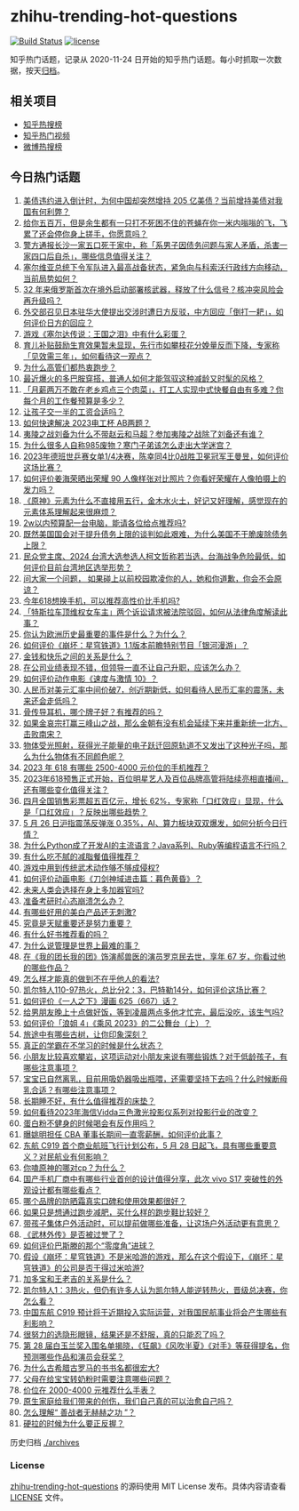 # zhihu-trending-hot-questions

[![Build Status](https://github.com/justjavac/zhihu-trending-hot-questions/workflows/ci/badge.svg?branch=master)](https://github.com/justjavac/zhihu-trending-hot-questions/actions)
[![license](https://img.shields.io/github/license/justjavac/zhihu-trending-hot-questions)](https://github.com/justjavac/zhihu-trending-hot-questions/blob/master/LICENSE)

知乎热门话题，记录从 2020-11-24
日开始的知乎热门话题。每小时抓取一次数据，按天[归档](./archives)。

## 相关项目

- [知乎热搜榜](https://github.com/justjavac/zhihu-trending-top-search)
- [知乎热门视频](https://github.com/justjavac/zhihu-trending-hot-video)
- [微博热搜榜](https://github.com/justjavac/weibo-trending-hot-search)

## 今日热门话题

<!-- BEGIN -->
<!-- 最后更新时间 Sat May 27 2023 07:10:02 GMT+0800 (China Standard Time) -->

1. [美债违约进入倒计时，为何中国却突然增持 205 亿美债？当前增持美债对我国有何利弊？](https://www.zhihu.com/question/602981090)
1. [给你五百万，但是余生都有一只打不死困不住的苍蝇在你一米内嗡嗡的飞，飞累了还会停你身上搓手，你愿意吗？](https://www.zhihu.com/question/602515277)
1. [警方通报长沙一家五口死于家中，称「系男子因债务问题与家人矛盾，杀害一家四口后自杀」，哪些信息值得关注？](https://www.zhihu.com/question/603156395)
1. [塞尔维亚总统下令军队进入最高战备状态，紧急向与科索沃行政线方向移动，当前局势如何？](https://www.zhihu.com/question/603207069)
1. [32 年来俄罗斯首次在境外启动部署核武器，释放了什么信号？核冲突风险会再升级吗？](https://www.zhihu.com/question/603140946)
1. [外交部召见日本驻华大使提出交涉时遭日方反驳，中方回应「倒打一耙」，如何评价日方的回应？](https://www.zhihu.com/question/602558638)
1. [游戏《塞尔达传说：王国之泪》中有什么彩蛋？](https://www.zhihu.com/question/599711982)
1. [育儿补贴鼓励生育效果暂未显现，先行市如攀枝花分娩量反而下降，专家称「见效需三年」，如何看待这一观点？](https://www.zhihu.com/question/602732550)
1. [为什么高管们都热衷跑步？](https://www.zhihu.com/question/285301487)
1. [最近爆火的多巴胺穿搭，普通人如何才能驾驭这种减龄又时髦的风格？](https://www.zhihu.com/question/603005608)
1. [「月薪两万不敢在老乡鸡点三个肉菜」，打工人实现中式快餐自由有多难？你每个月的工作餐预算是多少？](https://www.zhihu.com/question/602730177)
1. [让孩子交一半的工资合适吗？](https://www.zhihu.com/question/595957008)
1. [如何快速解决 2023电工杯 AB两题？](https://www.zhihu.com/question/602238547)
1. [夷陵之战刘备为什么不带赵云和马超？参加夷陵之战除了刘备还有谁？](https://www.zhihu.com/question/603079919)
1. [为什么很多人自称985废物？寒门子弟该怎么走出大学迷宫？](https://www.zhihu.com/question/602538399)
1. [2023年德班世乒赛女单1/4决赛，陈幸同4比0战胜卫冕冠军王曼昱，如何评价这场比赛？](https://www.zhihu.com/question/603201965)
1. [如何评价姜海荣晒出荣耀 90 人像样张对比照片？你看好荣耀在人像拍摄上的发力吗？](https://www.zhihu.com/question/603157724)
1. [《原神》元素为什么不直接用五行，金木水火土，好记又好理解，感觉现在的元素体系理解起来很麻烦？](https://www.zhihu.com/question/517115112)
1. [2w以内预算配一台电脑，能请各位给点推荐吗?](https://www.zhihu.com/question/599652872)
1. [既然美国国会对于提升债务上限的谈判如此艰难，为什么美国不干脆废除债务上限？](https://www.zhihu.com/question/602979303)
1. [民众党主席、2024 台湾大选参选人柯文哲称若当选，台海战争危险最低，如何评价目前台湾地区选举形势？](https://www.zhihu.com/question/603142942)
1. [问大家一个问题， 如果碰上以前校园欺凌你的人，她和你道歉，你会不会原谅？](https://www.zhihu.com/question/603163045)
1. [今年618想换手机，可以推荐高性价比手机吗?](https://www.zhihu.com/question/600379469)
1. [「特斯拉车顶维权女车主」两个诉讼请求被法院驳回，如何从法律角度解读此事？](https://www.zhihu.com/question/603127047)
1. [你认为欧洲历史最重要的事件是什么？为什么？](https://www.zhihu.com/question/589430392)
1. [如何评价《崩坏：星穹铁道》1.1版本前瞻特别节目「银河漫游」？](https://www.zhihu.com/question/603185683)
1. [金钱和快乐之间的关系是什么？](https://www.zhihu.com/question/602819078)
1. [在公司业绩表现不错，但领导一直不让自己升职，应该怎么办？](https://www.zhihu.com/question/324517685)
1. [如何评价动作电影《速度与激情 10》？](https://www.zhihu.com/question/602187055)
1. [人民币对美元汇率中间价破7，创近期新低，如何看待人民币汇率的震荡，未来还会走低吗？](https://www.zhihu.com/question/603126472)
1. [骨传导耳机，哪个牌子好？有推荐的吗？](https://www.zhihu.com/question/346443963)
1. [如果金哀宗打赢三峰山之战，那么金朝有没有机会延续下来并重新统一北方、击败南宋？](https://www.zhihu.com/question/521718083)
1. [物体受光照射，获得光子能量的电子跃迁回原轨道不又发出了这种光子吗，那么为什么物体有不同颜色呢？](https://www.zhihu.com/question/602836525)
1. [2023 年 618 有哪些 2500-4000 元价位的手机推荐？](https://www.zhihu.com/question/597409888)
1. [2023年618预售正式开始，百位明星艺人及百位品牌高管将陆续亮相直播间，还有哪些变化值得关注？](https://www.zhihu.com/question/603164635)
1. [四月全国销售彩票超五百亿元，增长 62%，专家称「口红效应」显现，什么是「口红效应」？反映出哪些趋势？](https://www.zhihu.com/question/603121965)
1. [5 月 26 日沪指震荡反弹涨 0.35%，AI、算力板块双双爆发，如何分析今日行情？](https://www.zhihu.com/question/603113727)
1. [为什么Python成了开发AI的主流语言？Java系列、Ruby等编程语言不行吗？](https://www.zhihu.com/question/589223203)
1. [有什么吃不腻的减脂餐值得推荐？](https://www.zhihu.com/question/546510761)
1. [游戏中用到传统武术动作够不够成侵权?](https://www.zhihu.com/question/602908044)
1. [如何评价动画电影《刀剑神域进击篇：暮色黄昏》？](https://www.zhihu.com/question/601886410)
1. [未来人类会选择在身上多加器官吗?](https://www.zhihu.com/question/602706720)
1. [准备考研时心态崩溃怎么办？](https://www.zhihu.com/question/48759685)
1. [有哪些好用的美白产品还无刺激?](https://www.zhihu.com/question/599043067)
1. [究竟是天赋重要还是努力重要？](https://www.zhihu.com/question/600804197)
1. [有什么好书推荐看的吗？](https://www.zhihu.com/question/593360583)
1. [为什么说管理是世界上最难的事？](https://www.zhihu.com/question/592396612)
1. [在《我的团长我的团》饰演郝兽医的演员罗京民去世，享年 67 岁，你看过他的哪些作品？](https://www.zhihu.com/question/603124794)
1. [怎么样才能真的做到不在乎他人的看法?](https://www.zhihu.com/question/595946475)
1. [凯尔特人110-97热火，总比分2：3，巴特勒14分，如何评价这场比赛？](https://www.zhihu.com/question/603119457)
1. [如何评价《一人之下》漫画 625（667）话？](https://www.zhihu.com/question/603067156)
1. [给男朋友晚上十点做好饭，等到凌晨两点多他才忙完，最后没吃，该生气吗?](https://www.zhihu.com/question/600405292)
1. [如何评价「浪姐 4」《乘风 2023》的二公舞台（上）？](https://www.zhihu.com/question/603129866)
1. [旅途中有哪些古树，让你印象深刻？](https://www.zhihu.com/question/602941038)
1. [真正的学霸在不学习的时候是什么状态？](https://www.zhihu.com/question/286301974)
1. [小朋友比较喜欢攀岩，这项运动对小朋友来说有哪些锻炼？对于低龄孩子，有哪些注意事项？](https://www.zhihu.com/question/600186756)
1. [宝宝已自然离乳，目前用吸奶器吸出瓶喂，还需要坚持下去吗？什么时候断母乳合适？有哪些注意事项？](https://www.zhihu.com/question/523028200)
1. [长期睡不好，有什么值得推荐的床垫？](https://www.zhihu.com/question/587063825)
1. [如何看待2023年海信Vidda三色激光投影仪系列对投影行业的改变？](https://www.zhihu.com/question/601119079)
1. [蛋白粉不健身的时候喝会有反作用吗？](https://www.zhihu.com/question/599023890)
1. [曝姚明担任 CBA 董事长期间一直零薪酬，如何评价此事？](https://www.zhihu.com/question/602953014)
1. [东航 C919 首个商业航班飞行计划公布，5 月 28 日起飞，具有哪些重要意义？对民航业有何影响？](https://www.zhihu.com/question/603121856)
1. [你嗑原神的哪对cp？为什么？](https://www.zhihu.com/question/598638030)
1. [国产手机厂商中有哪些行业首创的设计值得分享，此次 vivo S17 突破性的外观设计都有哪些看点？](https://www.zhihu.com/question/603119556)
1. [哪个品牌的防晒霜真实口碑和使用效果都很好？](https://www.zhihu.com/question/549135357)
1. [如果只是想通过跑步减肥，买什么样的跑步鞋比较好？](https://www.zhihu.com/question/600908991)
1. [带孩子集体户外活动时，可以提前做哪些准备，让这场户外活动更有意思？](https://www.zhihu.com/question/600695731)
1. [《武林外传》是否被过誉了？](https://www.zhihu.com/question/279164604)
1. [如何评价巴斯滕的那个“零度角”进球？](https://www.zhihu.com/question/21866336)
1. [假设《崩坏：星穹铁道》不是米哈游的游戏，那么在这个假设下，《崩坏：星穹铁道》的公司是否干得过米哈游?](https://www.zhihu.com/question/602677356)
1. [加多宝和王老吉的关系是什么？](https://www.zhihu.com/question/20342773)
1. [凯尔特人1：3热火，但仍有许多人认为凯尔特人能逆转热火，晋级总决赛，你怎么看？](https://www.zhihu.com/question/602898961)
1. [中国东航 C919 预计将于近期投入实际运营，对我国民航事业将会产生哪些有利影响？](https://www.zhihu.com/question/602957130)
1. [很努力的选隐形眼镜，结果还是不舒服，真的只能忍了吗？](https://www.zhihu.com/question/602964344)
1. [第 28 届白玉兰奖入围名单揭晓，《狂飙》《风吹半夏》《对手》等获得提名，你预测哪些作品和演员会获奖？](https://www.zhihu.com/question/603117545)
1. [为什么古希腊古罗马的书书名都很宏大?](https://www.zhihu.com/question/602389731)
1. [父母在给宝宝转奶粉时需要注意哪些问题？](https://www.zhihu.com/question/571080848)
1. [价位在 2000-4000 元推荐什么手表？](https://www.zhihu.com/question/596417885)
1. [原生家庭给我们带来的创伤，我们自己真的可以治愈自己吗？](https://www.zhihu.com/question/593399955)
1. [怎么理解“ 善战者无赫赫之功 ”？](https://www.zhihu.com/question/409246699)
1. [硬拉的时候为什么要正反握？](https://www.zhihu.com/question/597213743)

<!-- END -->

历史归档 [./archives](./archives)

### License

[zhihu-trending-hot-questions](https://github.com/justjavac/zhihu-trending-hot-questions)
的源码使用 MIT License 发布。具体内容请查看 [LICENSE](./LICENSE) 文件。
